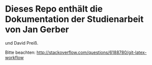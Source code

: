 # Dieses Repo enthält die Dokumentation der Studienarbeit von Jan Gerber 
und David Preiß.

Bitte beachten: http://stackoverflow.com/questions/6188780/git-latex-workflow
